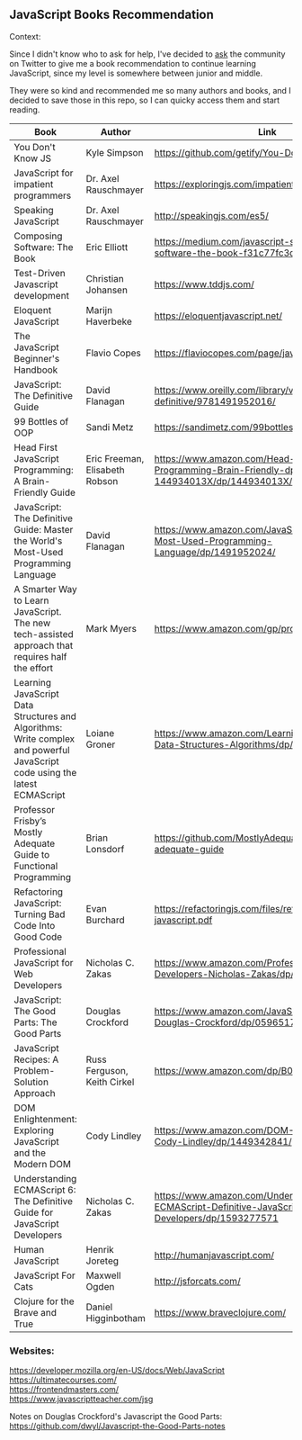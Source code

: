 ## JavaScript Books Recommendation

Context:

Since I didn't know who to ask for help, I've decided to [ask](https://twitter.com/alexandracaulea/status/1315376373301641216) the community on Twitter to give me a book recommendation to continue learning JavaScript, since my level is somewhere between junior and middle.

They were so kind and recommended me so many authors and books, and I decided to save those in this repo, so I can quicky access them and start reading.

| Book                                                                                                                       | Author                         | Link                                                                                                 |
| -------------------------------------------------------------------------------------------------------------------------- | ------------------------------ | ---------------------------------------------------------------------------------------------------- |
| You Don't Know JS                                                                                                          | Kyle Simpson                   | https://github.com/getify/You-Dont-Know-JS                                                           |
| JavaScript for impatient programmers                                                                                       | Dr. Axel Rauschmayer           | https://exploringjs.com/impatient-js/index.html                                                      |
| Speaking JavaScript                                                                                                        | Dr. Axel Rauschmayer           | http://speakingjs.com/es5/                                                                           |
| Composing Software: The Book                                                                                               | Eric Elliott                   | https://medium.com/javascript-scene/composing-software-the-book-f31c77fc3ddc                         |
| Test-Driven Javascript development                                                                                         | Christian Johansen             | https://www.tddjs.com/                                                                               |
| Eloquent JavaScript                                                                                                        | Marijn Haverbeke               | https://eloquentjavascript.net/                                                                      |
| The JavaScript Beginner's Handbook                                                                                         | Flavio Copes                   | https://flaviocopes.com/page/javascript-handbook/                                                    |
| JavaScript: The Definitive Guide                                                                                           | David Flanagan                 | https://www.oreilly.com/library/view/javascript-the-definitive/9781491952016/                        |
| 99 Bottles of OOP                                                                                                          | Sandi Metz                     | https://sandimetz.com/99bottles                                                                      |
| Head First JavaScript Programming: A Brain-Friendly Guide                                                                  | Eric Freeman, Elisabeth Robson | https://www.amazon.com/Head-First-JavaScript-Programming-Brain-Friendly-dp-144934013X/dp/144934013X/ |
| JavaScript: The Definitive Guide: Master the World's Most-Used Programming Language                                        | David Flanagan                 | https://www.amazon.com/JavaScript-Definitive-Most-Used-Programming-Language/dp/1491952024/           |
| A Smarter Way to Learn JavaScript. The new tech-assisted approach that requires half the effort                            | Mark Myers                     | https://www.amazon.com/gp/product/B00H1W9I6C/                                                        |
| Learning JavaScript Data Structures and Algorithms: Write complex and powerful JavaScript code using the latest ECMAScript | Loiane Groner                  | https://www.amazon.com/Learning-JavaScript-Data-Structures-Algorithms/dp/1788623878                  | Learning JavaScript Design Patterns | Addy Osmani | https://addyosmani.com/resources/essentialjsdesignpatterns/book/ |
| Professor Frisby’s Mostly Adequate Guide to Functional Programming                                                         | Brian Lonsdorf                 | https://github.com/MostlyAdequate/mostly-adequate-guide                                              |
| Refactoring JavaScript: Turning Bad Code Into Good Code                                                                    | Evan Burchard                  | https://refactoringjs.com/files/refactoring-javascript.pdf                                           |
| Professional JavaScript for Web Developers                                                                                 | Nicholas C. Zakas              | https://www.amazon.com/Professional-JavaScript-Developers-Nicholas-Zakas/dp/1118026691               |
| JavaScript: The Good Parts: The Good Parts                                                                                 | Douglas Crockford              | https://www.amazon.com/JavaScript-Good-Parts-Douglas-Crockford/dp/0596517742                         |
| JavaScript Recipes: A Problem-Solution Approach                                                                            | Russ Ferguson, Keith Cirkel    | https://www.amazon.com/dp/B01NGZ44PA/                                                                |
| DOM Enlightenment: Exploring JavaScript and the Modern DOM                                                                 | Cody Lindley                   | https://www.amazon.com/DOM-Enlightenment-Cody-Lindley/dp/1449342841/                                 |
| Understanding ECMAScript 6: The Definitive Guide for JavaScript Developers                                                 | Nicholas C. Zakas              | https://www.amazon.com/Understanding-ECMAScript-Definitive-JavaScript-Developers/dp/1593277571       |
| Human JavaScript                                                                                                           | Henrik Joreteg                 | http://humanjavascript.com/                                                                          |
| JavaScript For Cats                                                                                                        | Maxwell Ogden                  | http://jsforcats.com/                                                                                |
| Clojure for the Brave and True                                                                                             | Daniel Higginbotham            | https://www.braveclojure.com/                                                                        |

### Websites:

https://developer.mozilla.org/en-US/docs/Web/JavaScript  
https://ultimatecourses.com/  
https://frontendmasters.com/  
https://www.javascriptteacher.com/jsg

Notes on Douglas Crockford's Javascript the Good Parts:  
https://github.com/dwyl/Javascript-the-Good-Parts-notes
